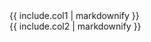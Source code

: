 <div class="row row-cols-md-2">
    <div class="col">
        {{ include.col1 | markdownify }}
    </div>
    <div class="col">
        {{ include.col2 | markdownify }}
    </div>
</div>
